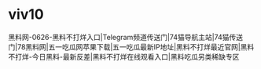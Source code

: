 # viv10
黑料网-0626-黑料不打烊入口|Telegram频道传送门|74猫导航主站|74猫传送门|78黑料网|五一吃瓜网苹果下载|五一吃瓜最新IP地址|黑料不打烊最近官网|黑料不打烊-今日黑料-最新反差|黑料不打烊在线观看入口|黑料吃瓜另类稀缺专区
